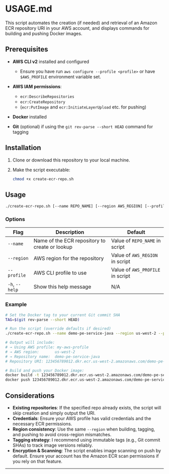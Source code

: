 # USAGE.md

This script automates the creation (if needed) and retrieval of an Amazon ECR repository URI in your AWS account, and displays commands for building and pushing Docker images.

## Prerequisites

* **AWS CLI v2** installed and configured

    * Ensure you have run `aws configure --profile <profile>` or have `$AWS_PROFILE` environment variable set.
* **AWS IAM permissions**:

    * `ecr:DescribeRepositories`
    * `ecr:CreateRepository`
    * (`ecr:PutImage` and `ecr:InitiateLayerUpload` etc. for pushing)
* **Docker** installed
* **Git** (optional) if using the `git rev-parse --short HEAD` command for tagging

## Installation

1. Clone or download this repository to your local machine.
2. Make the script executable:

   ```bash
   chmod +x create-ecr-repo.sh
   ```

## Usage

```bash
./create-ecr-repo.sh [--name REPO_NAME] [--region AWS_REGION] [--profile AWS_PROFILE]
```

### Options

| Flag           | Description                                    | Default                          |
| -------------- | ---------------------------------------------- | -------------------------------- |
| `--name`       | Name of the ECR repository to create or lookup | Value of `REPO_NAME` in script   |
| `--region`     | AWS region for the repository                  | Value of `AWS_REGION` in script  |
| `--profile`    | AWS CLI profile to use                         | Value of `AWS_PROFILE` in script |
| `-h`, `--help` | Show this help message                         | N/A                              |

### Example

```bash
# Set the Docker tag to your current Git commit SHA
TAG=$(git rev-parse --short HEAD)

# Run the script (override defaults if desired)
./create-ecr-repo.sh --name demo-pe-service-java --region us-west-2 --profile my-aws-profile

# Output will include:
# → Using AWS profile: my-aws-profile
# → AWS region:       us-west-2
# → Repository name:  demo-pe-service-java
# Repository URI: 123456789012.dkr.ecr.us-west-2.amazonaws.com/demo-pe-service-java

# Build and push your Docker image:
docker build -t 123456789012.dkr.ecr.us-west-2.amazonaws.com/demo-pe-service-java:$TAG .
docker push 123456789012.dkr.ecr.us-west-2.amazonaws.com/demo-pe-service-java:$TAG
```

## Considerations

* **Existing repositories**: If the specified repo already exists, the script will skip creation and simply output the URI.
* **Credentials**: Ensure your AWS profile has valid credentials and the necessary ECR permissions.
* **Region consistency**: Use the same `--region` when building, tagging, and pushing to avoid cross-region mismatches.
* **Tagging strategy**: I recommend using immutable tags (e.g., Git commit SHAs) to track image versions reliably.
* **Encryption & Scanning**: The script enables image scanning on push by default. Ensure your account has the Amazon ECR scan permissions if you rely on that feature.

---

